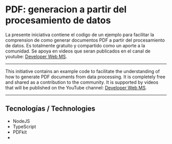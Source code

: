 # PDF:  generacion a partir del procesamiento de datos

La presente iniciativa contiene el codigo de un ejemplo para facilitar la comprension de como generar documentos PDF a partir del procesamiento de datos.
Es totalmente gratuito y compartido como un aporte a la comunidad. 
Se apoya en videos que seran publicados en el canal de youtube:   [Developer Web MS](https://www.youtube.com/@developerwebms/playlists). 

___

This initiative contains an example code to facilitate the understanding of how to generate PDF documents from data processing.
It is completely free and shared as a contribution to the community.
It is supported by videos that will be published on the YouTube channel:  [Developer Web MS](https://www.youtube.com/@developerwebms/playlists). 
___

## Tecnologías / Technologies

* NodeJS
* TypeScript
* PDFkit
* 
